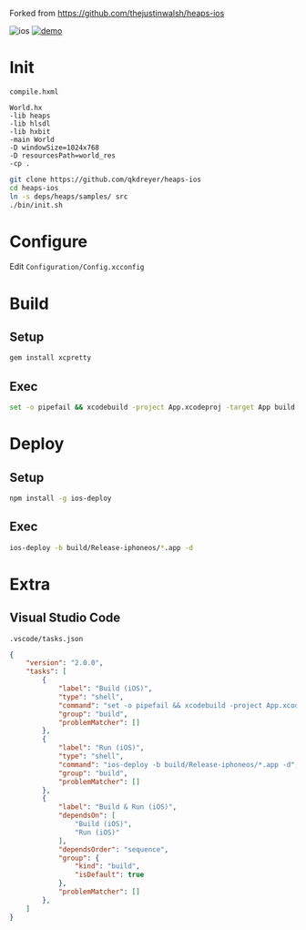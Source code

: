 Forked from https://github.com/thejustinwalsh/heaps-ios

![ios](https://github.com/qkdreyer/heaps-ios/workflows/ios/badge.svg?branch=master)
[![demo](https://asciinema.org/a/310075.svg)](https://asciinema.org/a/310075?autoplay=1)

# Init
`compile.hxml`
```
World.hx
-lib heaps
-lib hlsdl
-lib hxbit
-main World
-D windowSize=1024x768
-D resourcesPath=world_res
-cp .
```

```sh
git clone https://github.com/qkdreyer/heaps-ios
cd heaps-ios
ln -s deps/heaps/samples/ src
./bin/init.sh
```

# Configure
Edit `Configuration/Config.xcconfig`

# Build

## Setup
```sh
gem install xcpretty
```

## Exec
```sh
set -o pipefail && xcodebuild -project App.xcodeproj -target App build | xcpretty
```

# Deploy

## Setup
```sh
npm install -g ios-deploy
```

## Exec
```sh
ios-deploy -b build/Release-iphoneos/*.app -d
```

# Extra

## Visual Studio Code
`.vscode/tasks.json`
```json
{
    "version": "2.0.0",
    "tasks": [
        {
            "label": "Build (iOS)",
            "type": "shell",
            "command": "set -o pipefail && xcodebuild -project App.xcodeproj -target App build | xcpretty",
            "group": "build",
            "problemMatcher": []
        },
        {
            "label": "Run (iOS)",
            "type": "shell",
            "command": "ios-deploy -b build/Release-iphoneos/*.app -d",
            "group": "build",
            "problemMatcher": []
        },
        {
            "label": "Build & Run (iOS)",
            "dependsOn": [
                "Build (iOS)",
                "Run (iOS)"
            ],
            "dependsOrder": "sequence",
            "group": {
                "kind": "build",
                "isDefault": true
            },
            "problemMatcher": []
        },
    ]
}
```
